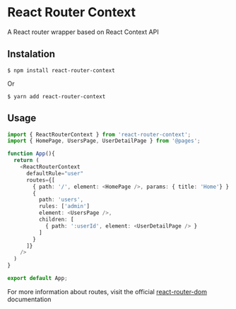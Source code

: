 # React Router Context

A React router wrapper based on React Context API

## Instalation

```shell
$ npm install react-router-context
```
Or
```shell
$ yarn add react-router-context
```

## Usage

```ts
import { ReactRouterContext } from 'react-router-context';
import { HomePage, UsersPage, UserDetailPage } from '@pages';

function App(){
  return (
    <ReactRouterContext
      defaultRule="user"
      routes={[
        { path: '/', element: <HomePage />, params: { title: 'Home'} }
        {
          path: 'users',
          rules: ['admin']
          element: <UsersPage />,
          children: [
            { path: ':userId', element: <UserDetailPage /> }
          ]
        }
      ]}
    />
  )
}

export default App;
```

For more information about routes, visit the official [react-router-dom](https://reactrouter.com/docs/en/v6/getting-started/overview) documentation
